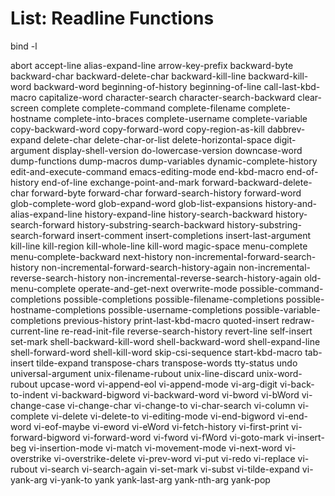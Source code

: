 # List: Readline Functions

bind -l

abort
accept-line
alias-expand-line
arrow-key-prefix
backward-byte
backward-char
backward-delete-char
backward-kill-line
backward-kill-word
backward-word
beginning-of-history
beginning-of-line
call-last-kbd-macro
capitalize-word
character-search
character-search-backward
clear-screen
complete
complete-command
complete-filename
complete-hostname
complete-into-braces
complete-username
complete-variable
copy-backward-word
copy-forward-word
copy-region-as-kill
dabbrev-expand
delete-char
delete-char-or-list
delete-horizontal-space
digit-argument
display-shell-version
do-lowercase-version
downcase-word
dump-functions
dump-macros
dump-variables
dynamic-complete-history
edit-and-execute-command
emacs-editing-mode
end-kbd-macro
end-of-history
end-of-line
exchange-point-and-mark
forward-backward-delete-char
forward-byte
forward-char
forward-search-history
forward-word
glob-complete-word
glob-expand-word
glob-list-expansions
history-and-alias-expand-line
history-expand-line
history-search-backward
history-search-forward
history-substring-search-backward
history-substring-search-forward
insert-comment
insert-completions
insert-last-argument
kill-line
kill-region
kill-whole-line
kill-word
magic-space
menu-complete
menu-complete-backward
next-history
non-incremental-forward-search-history
non-incremental-forward-search-history-again
non-incremental-reverse-search-history
non-incremental-reverse-search-history-again
old-menu-complete
operate-and-get-next
overwrite-mode
possible-command-completions
possible-completions
possible-filename-completions
possible-hostname-completions
possible-username-completions
possible-variable-completions
previous-history
print-last-kbd-macro
quoted-insert
redraw-current-line
re-read-init-file
reverse-search-history
revert-line
self-insert
set-mark
shell-backward-kill-word
shell-backward-word
shell-expand-line
shell-forward-word
shell-kill-word
skip-csi-sequence
start-kbd-macro
tab-insert
tilde-expand
transpose-chars
transpose-words
tty-status
undo
universal-argument
unix-filename-rubout
unix-line-discard
unix-word-rubout
upcase-word
vi-append-eol
vi-append-mode
vi-arg-digit
vi-back-to-indent
vi-backward-bigword
vi-backward-word
vi-bword
vi-bWord
vi-change-case
vi-change-char
vi-change-to
vi-char-search
vi-column
vi-complete
vi-delete
vi-delete-to
vi-editing-mode
vi-end-bigword
vi-end-word
vi-eof-maybe
vi-eword
vi-eWord
vi-fetch-history
vi-first-print
vi-forward-bigword
vi-forward-word
vi-fword
vi-fWord
vi-goto-mark
vi-insert-beg
vi-insertion-mode
vi-match
vi-movement-mode
vi-next-word
vi-overstrike
vi-overstrike-delete
vi-prev-word
vi-put
vi-redo
vi-replace
vi-rubout
vi-search
vi-search-again
vi-set-mark
vi-subst
vi-tilde-expand
vi-yank-arg
vi-yank-to
yank
yank-last-arg
yank-nth-arg
yank-pop
